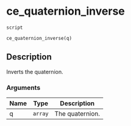 # ce_quaternion_inverse
`script`
```gml
ce_quaternion_inverse(q)
```

## Description
Inverts the quaternion.

### Arguments
| Name | Type | Description |
| ---- | ---- | ----------- |
| q | `array` | The quaternion. |